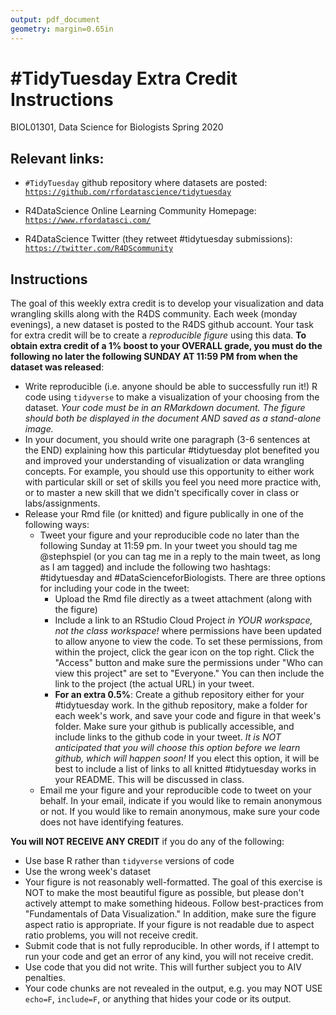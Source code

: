 ```yaml
---
output: pdf_document
geometry: margin=0.65in
---
```


# #TidyTuesday Extra Credit Instructions
BIOL01301, Data Science for Biologists
Spring 2020

## Relevant links:

+ `#TidyTuesday` github repository where datasets are posted: [`https://github.com/rfordatascience/tidytuesday`](https://github.com/rfordatascience/tidytuesday)

+ R4DataScience Online Learning Community Homepage: [`https://www.rfordatasci.com/`](https://www.rfordatasci.com/)

+ R4DataScience Twitter (they retweet #tidytuesday submissions): [`https://twitter.com/R4DScommunity`](https://twitter.com/R4DScommunity)


## Instructions

The goal of this weekly extra credit is to develop your visualization and data wrangling skills along with the R4DS community. Each week (monday evenings), a new dataset is posted to the R4DS github account. Your task for extra credit will be to create a _reproducible figure_ using this data. **To obtain extra credit of a 1% boost to your OVERALL grade, you must do the following no later the following SUNDAY AT 11:59 PM from when the dataset was released**:

+ Write reproducible (i.e. anyone should be able to successfully run it!) R code using `tidyverse` to make a visualization of your choosing from the dataset. *Your code must be in an RMarkdown document. The figure should both be displayed in the document AND saved as a stand-alone image.*
+ In your document, you should write one paragraph (3-6 sentences at the END) explaining how this particular #tidytuesday plot benefited you and improved your understanding of visualization or data wrangling concepts. For example, you should use this opportunity to either work with particular skill or set of skills you feel you need more practice with, or to master a new skill that we didn't specifically cover in class or labs/assignments. 
+ Release your Rmd file (or knitted) and figure publically in one of the following ways:
	+ Tweet your figure and your reproducible code no later than the following Sunday at 11:59 pm. In your tweet you should tag me @stephspiel (or you can tag me in a reply to the main tweet, as long as I am tagged) and include the following two hashtags: #tidytuesday and #DataScienceforBiologists. There are three options for including your code in the tweet:
		+ Upload the Rmd file directly as a tweet attachment (along with the figure)
		+ Include a link to an RStudio Cloud Project *in YOUR workspace, not the class workspace!* where permissions have been updated to allow anyone to view the code. To set these permissions, from within the project, click the gear icon on the top right. Click the "Access" button and make sure the permissions under "Who can view this project" are set to "Everyone." You can then include the link to the project (the actual URL) in your tweet.
		+ **For an extra 0.5%**: Create a github repository either for your #tidytuesday work. In the github repository, make a folder for each week's work, and save your code and figure in that week's folder. Make sure your github is publically accessible, and include links to the github code in your tweet. *It is NOT anticipated that you will choose this option before we learn github, which will happen soon!* If you elect this option, it will be best to include a list of links to all knitted #tidytuesday works in your README. This will be discussed in class.
	+ Email me your figure and your reproducible code to tweet on your behalf. In your email, indicate if you would like to remain anonymous or not. If you would like to remain anonymous, make sure your code does not have identifying features.

**You will NOT RECEIVE ANY CREDIT** if you do any of the following:

+ Use base R rather than `tidyverse` versions of code
+ Use the wrong week's dataset
+ Your figure is not reasonably well-formatted. The goal of this exercise is NOT to make the most beautiful figure as possible, but please don't actively attempt to make something hideous. Follow best-practices from "Fundamentals of Data Visualization." In addition, make sure the figure aspect ratio is appropriate. If your figure is not readable due to aspect ratio problems, you will not receive credit.
+ Submit code that is not fully reproducible. In other words, if I attempt to run your code and get an error of any kind, you will not receive credit.
+ Use code that you did not write. This will further subject you to AIV penalties.
+ Your code chunks are not revealed in the output, e.g. you may NOT USE `echo=F`, `include=F`, or anything that hides your code or its output.

 